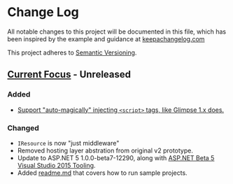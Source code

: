# Change Log
All notable changes to this project will be documented in this file, which has been inspired by the example and guidance at [keepachangelog.com](http://keepachangelog.com/) 

This project adheres to [Semantic Versioning](http://semver.org/).

## [Current Focus][focus] - Unreleased
### Added
- [Support "auto-magically" injecting `<script>` tags, like Glimpse 1.x does.](https://github.com/Glimpse/Glimpse.Prototype/pull/14)

### Changed
- `IResource` is now "just middleware"
- Removed hosting layer abstration from original v2 prototype. 
- Update to ASP.NET 5 1.0.0-beta7-12290, along with [ASP.NET Beta 5 Visual Studio 2015 Tooling](http://blogs.msdn.com/b/webdev/archive/2015/07/27/announcing-availability-of-asp-net-5-beta-6.aspx).
- Added [readme.md](https://github.com/Glimpse/Glimpse.Prototype/blob/dev/src/readme.md) that covers how to run sample projects.

[focus]: https://github.com/Glimpse/Glimpse.Prototype/milestones/2015.09.04%20-%203
